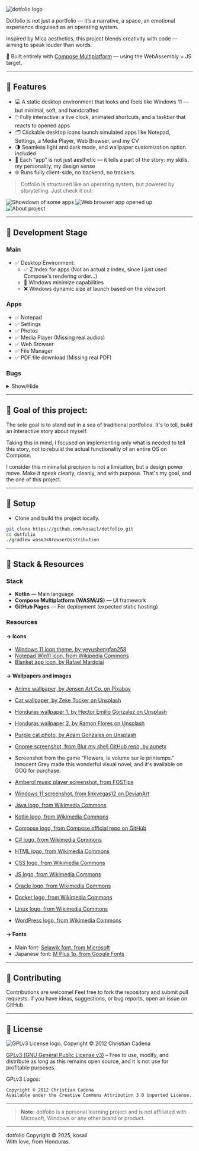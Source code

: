 ![dotfolio logo](repo_images/banner.webp)

Dotfolio is not just a portfolio — it’s a narrative, a space, an emotional experience disguised as an operating system.

Inspired by Mica aesthetics, this project blends creativity with code — aiming to speak louder than words.

🧭 Built entirely with [Compose Multiplatform](https://github.com/JetBrains/compose-multiplatform) — using the WebAssembly + JS target.

---

## 🌼 Features

- 💻 A static desktop environment that looks and feels like Windows 11 — but minimal, soft, and handcrafted
- 🖱️ Fully interactive: a live clock, animated shortcuts, and a taskbar that reacts to opened apps
- 🗂️ Clickable desktop icons launch simulated apps like Notepad, Settings, a Media Player, Web Browser, and my CV
- 🌗 Seamless light and dark mode, and wallpaper customization option included
- 🧠 Each “app” is not just aesthetic — it tells a part of the story: my skills, my personality, my design sense
- 🌐 Runs fully client-side, no backend, no trackers

> Dotfolio is structured like an operating system, but powered by storytelling. Just check it out:


![Showdown of some apps](repo_images/nightly_appearance.webp)
![Web browser app opened up](repo_images/nightly_appearance_2.webp)
![About project](repo_images/nightly_appearance_3.webp)

---
## 🪻 Development Stage
### Main
- ✅ Desktop Environment:
    - ✅ Z Index for apps (Not an actual z index, since I just used Compose's rendering order...)
    - 🌱 Windows minimize capabilities
    - ❌ Windows dynamic size at launch based on the viewport

### Apps
- ✅ Notepad
- ✅ Settings
- ✅ Photos
- ✅ Media Player (Missing real audios)
- ✅ Web Browser
- ✅ File Manager
- ✅ PDF file download (Missing real PDF)

### Bugs

<details>
<summary>Show/Hide</summary>

1. ### Media player works seamlessly on web target, but in Desktop it has a bug in which if the audio is paused, then it cannot be played again.
    Although, it's okay. This project focuses on web target, and I use desktop implementation just for its hot reload capabilities, which really makes my life easier when quickly prototyping or fast debugging.

</details>

---

## 🌺 Goal of this project:

The sole goal is to stand out in a sea of traditional portfolios. It's to tell, build an interactive story about myself.

Taking this in mind, I focused on implementing only what is needed to tell this story, not to rebuild the actual functionality of an entire OS on Compose.

I consider this minimalist precision is not a limitation, but a design power move. Make it speak clearly, cleanly, and with purpose. That's my goal, and the one of this project.

---

## 🌻 Setup

- Clone and build the project locally.

```bash
git clone https://github.com/kosail/dotfolio.git
cd dotfolio
./gradlew wasmJsBrowserDistribution
```

---

## 🔧 Stack & Resources
### Stack
- **Kotlin** — Main language
- **Compose Multiplatform (WASM/JS)** — UI framework
- **GitHub Pages** — For deployment (expected static hosting)

### Resources

#### -> Icons
- [Windows 11 icon theme, by yeyushengfan258](https://github.com/yeyushengfan258/Win11-icon-theme/)
- [Notepad Win11 icon, from Wikipedia Commons](https://commons.wikimedia.org/wiki/File:Notepad_Win11.svg)
- [Blanket app icon, by Rafael Mardojai](https://github.com/rafaelmardojai/blanket)

#### -> Wallpapers and images
- [Anime wallpaper, by Jensen Art Co. on Pixabay](https://pixabay.com/users/jensenartofficial-31380959/)
- [Cat wallpaper, by Zeke Tucker on Unsplash](https://unsplash.com/@zeketucker)
- [Honduras wallpaper 1, by Hector Emilio Gonzalez on Unsplash](https://unsplash.com/@hectoremilio)
- [Honduras wallpaper 2, by Ramon Flores on Unsplash](https://unsplash.com/@ramonantoniof)
- [Purple cat photo, by Adam Gonzales on Unsplash](https://unsplash.com/@adamgonzales)
- [Gnome screenshot, from Blur my shell GitHub repo, by aunetx](https://github.com/aunetx/blur-my-shell)
- Screenshot from the game "Flowers, le volume sur le printemps." Innocent Grey made this wonderful visual novel, and it's available on GOG for purchase.
- [Amberol music player screenshot, from FOSTips](https://fostips.com/amberol-music-player-beautiful-design/)
- [Windows 11 screenshot, from linkvegas12 on DevianArt](https://www.deviantart.com/linkvegas12/art/Fluent-Start-Menu-Style-For-Windows-11-1137827427)

- [Java logo, from Wikimedia Commons](https://commons.wikimedia.org/wiki/File:Duke_%28Java_mascot%29_waving.svg)
- [Kotlin logo, from Wikimedia Commons](https://commons.wikimedia.org/wiki/File:Kotlin_Icon.svg)
- [Compose logo, from Compose official repo on GitHub](https://github.com/JetBrains/compose-multiplatform/blob/master/artwork/compose-logo.svg)
- [C# logo, from Wikimedia Commons](https://commons.wikimedia.org/wiki/File:Logo_C_sharp.svg)
- [HTML logo, from Wikimedia Commons](https://commons.wikimedia.org/wiki/File:HTML5_Badge.svg)
- [CSS logo, from Wikimedia Commons](https://commons.wikimedia.org/wiki/File:Official_CSS_Logo.svg)
- [JS logo, from Wikimedia Commons](https://commons.wikimedia.org/wiki/File:JavaScript-logo.png)
- [Oracle logo, from Wikimedia Commons](https://commons.wikimedia.org/wiki/File:Oracle_logo.svg)
- [Docker logo, from Wikimedia Commons](https://commons.wikimedia.org/wiki/File:Docker_(container_engine)_logo_(cropped).png)
- [Linux logo, from Wikimedia Commons](https://commons.wikimedia.org/wiki/File:TuxFlat.svg)
- [WordPress logo, from Wikimedia Commons](https://commons.wikimedia.org/wiki/File:WordPress_blue_logo.svg)

#### -> Fonts
- Main font: [Selawik font, from Microsoft](https://github.com/microsoft/Selawik)
- Japanese font: [M Plus 1p, from Google Fonts](https://fonts.google.com/specimen/M+PLUS+1p)

---

## 💐 Contributing
Contributions are welcome! Feel free to fork the repository and submit pull requests. If you have ideas, suggestions, or bug reports, open an issue on GitHub.

---

[//]: # (## 🎒 What I learned from this project)

[//]: # (---)

## 📜 License
![GPLv3 License logo. Copyright © 2012 Christian Cadena](repo_images/license-logos-by-christian-candena-GNU_GPLv3_License.webp)

[GPLv3 (GNU General Public License v3)](LICENSE.txt) – Free to use, modify, and distribute as long as this remains open source, and it is not use for profitable purposes.

GPLv3 Logos:

    Copyright © 2012 Christian Cadena
    Available under the Creative Commons Attribution 3.0 Unported License.


---
> **Note:** dotfolio is a personal learning project and is not affiliated with Microsoft, Windows or any other brand or product.
---
dotfolio Copyright © 2025, kosail
<br>
With love, from Honduras.
